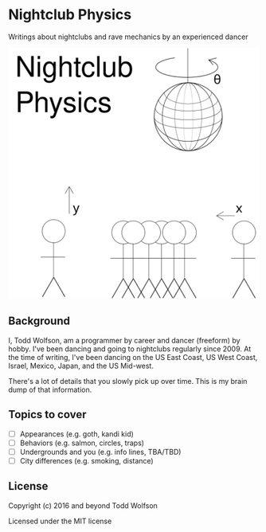 # Nightclub Physics
Writings about nightclubs and rave mechanics by an experienced dancer

![Illustration of a nightclub](images/header.svg)

## Background
I, Todd Wolfson, am a programmer by career and dancer (freeform) by hobby. I've been dancing and going to nightclubs regularly since 2009. At the time of writing, I've been dancing on the US East Coast, US West Coast, Israel, Mexico, Japan, and the US Mid-west.

There's a lot of details that you slowly pick up over time. This is my brain dump of that information.

## Topics to cover
- [ ] Appearances (e.g. goth, kandi kid)
- [ ] Behaviors (e.g. salmon, circles, traps)
- [ ] Undergrounds and you (e.g. info lines, TBA/TBD)
- [ ] City differences (e.g. smoking, distance)

## License
Copyright (c) 2016 and beyond Todd Wolfson

Licensed under the MIT license
